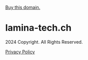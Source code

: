 [Buy this domain.](http://www.interagentur.net/anfrage.php?dfs=lamina-tech.ch)

lamina-tech.ch
==============

2024 Copyright. All Rights Reserved.  
  
[Privacy Policy](javascript:void(0);)
